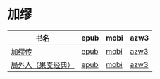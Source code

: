 # 加缪

| 书名 | epub | mobi | azw3 |
| --- | --- | --- | --- |
| [加缪传](http://ct.dalanmei.com/f/31084289-571916145-c2ed31) | [epub](http://ct.dalanmei.com/f/31084289-571916145-c2ed31) | [mobi](http://ct.dalanmei.com/f/31084289-571557679-3e6e59) | [azw3](http://ct.dalanmei.com/f/31084289-572203846-439c11) |
| [局外人（果麦经典）](http://ct.dalanmei.com/f/31084289-571988768-9facf7) | [epub](http://ct.dalanmei.com/f/31084289-571988768-9facf7) | [mobi](http://ct.dalanmei.com/f/31084289-571561627-cb7c25) | [azw3](http://ct.dalanmei.com/f/31084289-571910451-2fe009) |
